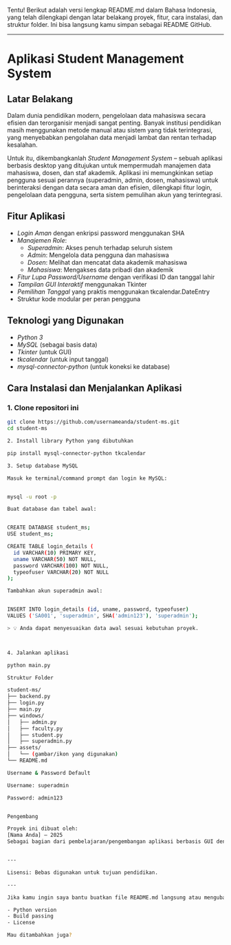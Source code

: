 Tentu! Berikut adalah versi lengkap README.md dalam Bahasa Indonesia, yang telah dilengkapi dengan latar belakang proyek, fitur, cara instalasi, dan struktur folder. Ini bisa langsung kamu simpan sebagai README GitHub.


---

# Aplikasi Student Management System

## Latar Belakang

Dalam dunia pendidikan modern, pengelolaan data mahasiswa secara efisien dan terorganisir menjadi sangat penting. Banyak institusi pendidikan masih menggunakan metode manual atau sistem yang tidak terintegrasi, yang menyebabkan pengolahan data menjadi lambat dan rentan terhadap kesalahan.

Untuk itu, dikembangkanlah *Student Management System* – sebuah aplikasi berbasis desktop yang ditujukan untuk mempermudah manajemen data mahasiswa, dosen, dan staf akademik. Aplikasi ini memungkinkan setiap pengguna sesuai perannya (superadmin, admin, dosen, mahasiswa) untuk berinteraksi dengan data secara aman dan efisien, dilengkapi fitur login, pengelolaan data pengguna, serta sistem pemulihan akun yang terintegrasi.

## Fitur Aplikasi

- *Login Aman* dengan enkripsi password menggunakan SHA
- *Manajemen Role*:
  - *Superadmin*: Akses penuh terhadap seluruh sistem
  - *Admin*: Mengelola data pengguna dan mahasiswa
  - *Dosen*: Melihat dan mencatat data akademik mahasiswa
  - *Mahasiswa*: Mengakses data pribadi dan akademik
- *Fitur Lupa Password/Username* dengan verifikasi ID dan tanggal lahir
- *Tampilan GUI Interaktif* menggunakan Tkinter
- *Pemilihan Tanggal* yang praktis menggunakan tkcalendar.DateEntry
- Struktur kode modular per peran pengguna

## Teknologi yang Digunakan

- *Python 3*
- *MySQL* (sebagai basis data)
- *Tkinter* (untuk GUI)
- *tkcalendar* (untuk input tanggal)
- *mysql-connector-python* (untuk koneksi ke database)

## Cara Instalasi dan Menjalankan Aplikasi

### 1. Clone repositori ini

```bash
git clone https://github.com/usernameanda/student-ms.git
cd student-ms

2. Install library Python yang dibutuhkan

pip install mysql-connector-python tkcalendar

3. Setup database MySQL

Masuk ke terminal/command prompt dan login ke MySQL:


mysql -u root -p

Buat database dan tabel awal:


CREATE DATABASE student_ms;
USE student_ms;

CREATE TABLE login_details (
  id VARCHAR(10) PRIMARY KEY,
  uname VARCHAR(50) NOT NULL,
  password VARCHAR(100) NOT NULL,
  typeofuser VARCHAR(20) NOT NULL
);

Tambahkan akun superadmin awal:


INSERT INTO login_details (id, uname, password, typeofuser)
VALUES ('SA001', 'superadmin', SHA('admin123'), 'superadmin');

> 💡 Anda dapat menyesuaikan data awal sesuai kebutuhan proyek.



4. Jalankan aplikasi

python main.py

Struktur Folder

student-ms/
├── backend.py
├── login.py
├── main.py
├── windows/
│   ├── admin.py
│   ├── faculty.py
│   ├── student.py
│   ├── superadmin.py
├── assets/
│   └── (gambar/ikon yang digunakan)
└── README.md

Username & Password Default

Username: superadmin

Password: admin123


Pengembang

Proyek ini dibuat oleh:
[Nama Anda] – 2025
Sebagai bagian dari pembelajaran/pengembangan aplikasi berbasis GUI dengan Python dan integrasi database MySQL.


---

Lisensi: Bebas digunakan untuk tujuan pendidikan.

---

Jika kamu ingin saya bantu buatkan file README.md langsung atau mengubah Nama Anda jadi nama aslimu, tinggal beri tahu saja. Saya juga bisa bantu menambahkan badge GitHub seperti:

- Python version
- Build passing
- License

Mau ditambahkan juga?
